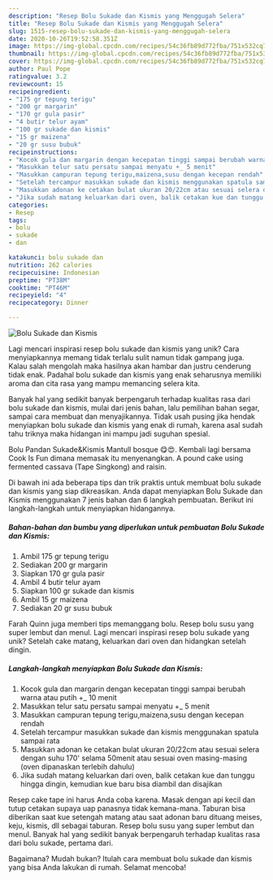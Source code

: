 ```yaml
---
description: "Resep Bolu Sukade dan Kismis yang Menggugah Selera"
title: "Resep Bolu Sukade dan Kismis yang Menggugah Selera"
slug: 1515-resep-bolu-sukade-dan-kismis-yang-menggugah-selera
date: 2020-10-26T19:52:58.351Z
image: https://img-global.cpcdn.com/recipes/54c36fb89d772fba/751x532cq70/bolu-sukade-dan-kismis-foto-resep-utama.jpg
thumbnail: https://img-global.cpcdn.com/recipes/54c36fb89d772fba/751x532cq70/bolu-sukade-dan-kismis-foto-resep-utama.jpg
cover: https://img-global.cpcdn.com/recipes/54c36fb89d772fba/751x532cq70/bolu-sukade-dan-kismis-foto-resep-utama.jpg
author: Paul Pope
ratingvalue: 3.2
reviewcount: 15
recipeingredient:
- "175 gr tepung terigu"
- "200 gr margarin"
- "170 gr gula pasir"
- "4 butir telur ayam"
- "100 gr sukade dan kismis"
- "15 gr maizena"
- "20 gr susu bubuk"
recipeinstructions:
- "Kocok gula dan margarin dengan kecepatan tinggi sampai berubah warna atau putih +_ 10 menit"
- "Masukkan telur satu persatu sampai menyatu +_ 5 menit"
- "Masukkan campuran tepung terigu,maizena,susu dengan kecepan rendah"
- "Setelah tercampur masukkan sukade dan kismis menggunakan spatula sampai rata"
- "Masukkan adonan ke cetakan bulat ukuran 20/22cm atau sesuai selera dengan suhu 170&#39; selama 50menit atau sesuai oven masing-masing (oven dipanaskan terlebih dahulu)"
- "Jika sudah matang keluarkan dari oven, balik cetakan kue dan tunggu hingga dingin, kemudian kue baru bisa diambil dan disajikan"
categories:
- Resep
tags:
- bolu
- sukade
- dan

katakunci: bolu sukade dan 
nutrition: 262 calories
recipecuisine: Indonesian
preptime: "PT38M"
cooktime: "PT46M"
recipeyield: "4"
recipecategory: Dinner

---
```



![Bolu Sukade dan Kismis](https://img-global.cpcdn.com/recipes/54c36fb89d772fba/751x532cq70/bolu-sukade-dan-kismis-foto-resep-utama.jpg)

Lagi mencari inspirasi resep bolu sukade dan kismis yang unik? Cara menyiapkannya memang tidak terlalu sulit namun tidak gampang juga. Kalau salah mengolah maka hasilnya akan hambar dan justru cenderung tidak enak. Padahal bolu sukade dan kismis yang enak seharusnya memiliki aroma dan cita rasa yang mampu memancing selera kita.

Banyak hal yang sedikit banyak berpengaruh terhadap kualitas rasa dari bolu sukade dan kismis, mulai dari jenis bahan, lalu pemilihan bahan segar, sampai cara membuat dan menyajikannya. Tidak usah pusing jika hendak menyiapkan bolu sukade dan kismis yang enak di rumah, karena asal sudah tahu triknya maka hidangan ini mampu jadi suguhan spesial.

Bolu Pandan Sukade&amp;Kismis Mantull bosque 😋😍. Kembali lagi bersama Cook Is Fun dimana memasak itu menyenangkan. A pound cake using fermented cassava (Tape Singkong) and raisin.


Di bawah ini ada beberapa tips dan trik praktis untuk membuat bolu sukade dan kismis yang siap dikreasikan. Anda dapat menyiapkan Bolu Sukade dan Kismis menggunakan 7 jenis bahan dan 6 langkah pembuatan. Berikut ini langkah-langkah untuk menyiapkan hidangannya.

<!--inarticleads1-->

##### Bahan-bahan dan bumbu yang diperlukan untuk pembuatan Bolu Sukade dan Kismis:

1. Ambil 175 gr tepung terigu
1. Sediakan 200 gr margarin
1. Siapkan 170 gr gula pasir
1. Ambil 4 butir telur ayam
1. Siapkan 100 gr sukade dan kismis
1. Ambil 15 gr maizena
1. Sediakan 20 gr susu bubuk


Farah Quinn juga memberi tips memanggang bolu. Resep bolu susu yang super lembut dan menul. Lagi mencari inspirasi resep bolu sukade yang unik? Setelah cake matang, keluarkan dari oven dan hidangkan setelah dingin. 

<!--inarticleads2-->

##### Langkah-langkah menyiapkan Bolu Sukade dan Kismis:

1. Kocok gula dan margarin dengan kecepatan tinggi sampai berubah warna atau putih +_ 10 menit
1. Masukkan telur satu persatu sampai menyatu +_ 5 menit
1. Masukkan campuran tepung terigu,maizena,susu dengan kecepan rendah
1. Setelah tercampur masukkan sukade dan kismis menggunakan spatula sampai rata
1. Masukkan adonan ke cetakan bulat ukuran 20/22cm atau sesuai selera dengan suhu 170&#39; selama 50menit atau sesuai oven masing-masing (oven dipanaskan terlebih dahulu)
1. Jika sudah matang keluarkan dari oven, balik cetakan kue dan tunggu hingga dingin, kemudian kue baru bisa diambil dan disajikan


Resep cake tape ini harus Anda coba karena. Masak dengan api kecil dan tutup cetakan supaya uap panasnya tidak kemana-mana. Taburan bisa diberikan saat kue setengah matang atau saat adonan baru dituang meises, keju, kismis, dll sebagai taburan. Resep bolu susu yang super lembut dan menul. Banyak hal yang sedikit banyak berpengaruh terhadap kualitas rasa dari bolu sukade, pertama dari. 

Bagaimana? Mudah bukan? Itulah cara membuat bolu sukade dan kismis yang bisa Anda lakukan di rumah. Selamat mencoba!
